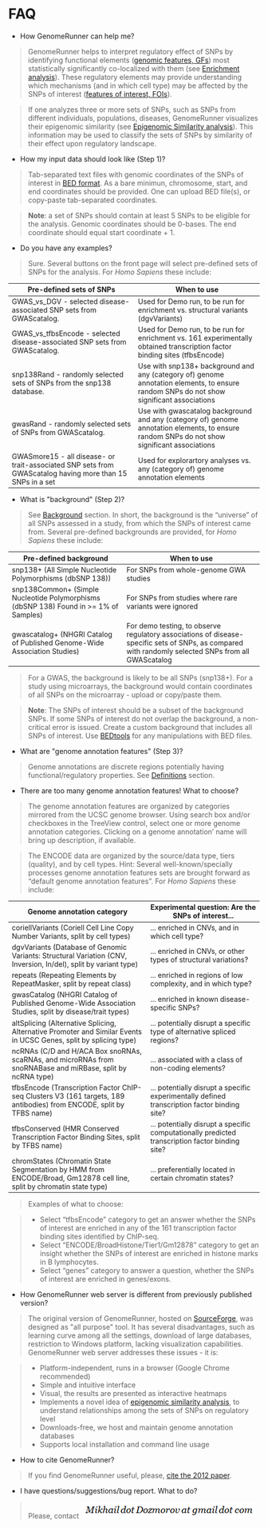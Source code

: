 


FAQ
========================================================

* How GenomeRunner can help me?

> GenomeRunner helps to interpret regulatory effect of SNPs by identifying functional elements ([genomic features, GFs](definitions.md)) most statistically significantly co-localized with them (see [Enrichment analysis](definitions.md)). These regulatory elements may provide understanding which mechanisms (and in which cell type) may be affected by the SNPs of interest ([features of interest, FOIs](definitions.md)).

> If one analyzes three or more sets of SNPs, such as SNPs from different individuals, populations, diseases, GenomeRunner visualizes their epigenomic similarity (see [Epigenomic Similarity analysis](definitions.md)). This information may be used to classify the sets of SNPs by similarity of their effect upon regulatory landscape.

* How my input data should look like (Step 1)?

> Tab-separated text files with genomic coordinates of the SNPs of interest in [BED format](http://genome.ucsc.edu/FAQ/FAQformat.html#format1). As a bare minimun, chromosome, start, and end coordinates should be provided. One can upload BED file(s), or copy-paste tab-separated coordinates.

> **Note**: a set of SNPs should contain at least 5 SNPs to be eligible for the analysis. Genomic coordinates should be 0-bases. The end coordinate should equal start coordinate + 1.

* Do you have any examples?

> Sure. Several buttons on the front page will select pre-defined sets of SNPs for the analysis.  For *Homo Sapiens* these include:

| Pre-defined sets of SNPs                                                                                  | When to use                                                                                                                                  |
|-----------------------------------------------------------------------------------------------------------|----------------------------------------------------------------------------------------------------------------------------------------------|
| GWAS_vs_DGV - selected disease-associated SNP sets from GWAScatalog.                                      | Used for Demo run, to be run for enrichment vs. structural variants (dgvVariants)                                                            |
| GWAS_vs_tfbsEncode - selected disease-associated SNP sets from GWAScatalog.                               | Used for Demo run, to be run for enrichment vs. 161 experimentally obtained transcription factor binding sites (tfbsEncode)                  |
| snp138Rand - randomly selected sets of SNPs from the snp138 database.                                     | Use with snp138+ background and any (category of) genome annotation elements, to ensure random SNPs do not show significant associations     |
| gwasRand - randomly selected sets of SNPs from  GWAScatalog.                                              | Use with gwascatalog background and any (category of) genome annotation elements, to ensure random SNPs do not show significant associations |
| GWASmore15 - all disease- or trait-associated SNP sets from GWAScatalog having more than 15 SNPs in a set | Used for explorartory analyses vs. any (category of) genome annotation elements                                                              |

* What is "background" (Step 2)?

> See [Background](../dbcreator/dbcreatorBackground.md) section. In short, the background is the “universe” of all SNPs assessed in a study, from which the SNPs of interest came from. Several pre-defined backgrounds are provided,  for _Homo Sapiens_ these include:

| Pre-defined background                                                                | When to use                                                                                                                                         |
|---------------------------------------------------------------------------------------|-----------------------------------------------------------------------------------------------------------------------------------------------------|
| snp138+ (All Simple Nucleotide Polymorphisms (dbSNP 138))                             | For SNPs from whole-genome GWA studies                                                                                                              |
| snp138Common+ (Simple Nucleotide Polymorphisms (dbSNP 138) Found in >= 1% of Samples) | For SNPs from studies where rare variants were ignored                                                                                              |
| gwascatalog+ (NHGRI Catalog of Published Genome-Wide Association Studies)             | For demo testing, to observe regulatory associations of disease-specific sets of SNPs, as compared with randomly selected SNPs from all GWAScatalog |

> For a GWAS, the background is likely to be all SNPs (snp138+). For a study using microarrays, the background would contain coordinates of all SNPs on the microarray - upload or copy/paste them.

> **Note**: The SNPs of interest should be a subset of the background SNPs. If some SNPs of interest do not overlap the background, a non-critical error is issued. Create a custom background that includes all SNPs of interest. Use [BEDtools](https://github.com/arq5x/bedtools2) for any manipulations with BED files.

* What are "genome annotation features" (Step 3)?

> Genome annotations are discrete regions potentially having functional/regulatory properties. See [Definitions](definitions.md) section.

* There are too many genome annotation features! What to choose?

> The genome annotation features are organized by categories mirrored from the UCSC genome browser. Using search box and/or checkboxes in the TreeView control, select one or more genome annotation categories. Clicking on a genome annotation’ name will bring up description, if available.
 
> The ENCODE data are organized by the source/data type, tiers (quality), and by cell types. Hint: Several well-known/specially processes genome annotation features sets are brought forward as “default genome annotation features”. For *Homo Sapiens* these include:

| Genome annotation category                                                                                            | Experimental question: Are the SNPs of interest...                                              |
|-----------------------------------------------------------------------------------------------------------------------|-------------------------------------------------------------------------------------------------|
| coriellVariants (Coriell Cell Line Copy Number Variants, split by cell types)                                         | ... enriched in CNVs, and in which cell type?                                                   |
| dgvVariants (Database of Genomic Variants: Structural Variation (CNV, Inversion, In/del), split by variant type)      | ... enriched in CNVs, or other types of structural variations?                                  |
| repeats (Repeating Elements by RepeatMasker, split by repeat class)                                                   | ... enriched in regions of low complexity, and in which type?                                   |
| gwasCatalog (NHGRI Catalog of Published Genome-Wide Association Studies, split by disease/trait types)                | ... enriched in known disease-specific SNPs?                                                    |
| altSplicing (Alternative Splicing, Alternative Promoter and Similar Events in UCSC Genes, split by splicing type)     | ... potentially disrupt a specific type of alternative spliced regions?                         |
| ncRNAs (C/D and H/ACA Box snoRNAs, scaRNAs, and microRNAs from snoRNABase and miRBase, split by ncRNA type)           | ... associated with a class of non-coding elements?                                             |
| tfbsEncode (Transcription Factor ChIP-seq Clusters V3 (161 targets, 189 antibodies) from ENCODE, split by TFBS name)  | ... potentially disrupt a specific experimentally defined transcription factor binding site?    |
| tfbsConserved (HMR Conserved Transcription Factor Binding Sites, split by TFBS name)                                  | ... potentially disrupt a specific computationally predicted transcription factor binding site? |
| chromStates (Chromatin State Segmentation by HMM from ENCODE/Broad, Gm12878 cell line, split by chromatin state type) | ... preferentially located in certain chromatin states?                                         |

> Examples of what to choose:

> - Select “tfbsEncode” category to get an answer whether the SNPs of interest are enriched in any of the 161 transcription factor binding sites identified by ChIP-seq.
> - Select “ENCODE/BroadHistone/Tier1/Gm12878” category to get an insight whether the SNPs of interest are enriched in histone marks in B lymphocytes.
> - Select “genes” category to answer a question, whether the SNPs of interest are enriched in genes/exons.

* How GenomeRunner web server is different from previously published version?

> The original version of GenomeRunner, hosted on [SourceForge](http://sourceforge.net/projects/genomerunner/), was designed as "all purpose" tool. It has several disadvantages, such as learning curve among all the settings, download of large databases, restriction to Windows platform, lacking visualization capabilities. GenomeRunner web server addresses these issues - it is:

> - Platform-independent, runs in a browser (Google Chrome recommended)
> - Simple and intuitive interface
> - Visual, the results are presented as interactive heatmaps
> - Implements a novel idea of [epigenomic similarity analysis](definitions.md), to understand relationships among the sets of SNPs on regulatory level
> - Downloads-free, we host and maintain genome annotation databases
> - Supports local installation and command line usage

* How to cite GenomeRunner?

> If you find GenomeRunner useful, please, [cite the 2012 paper](../references.md).

* I have questions/suggestions/bug report. What to do?

> Please, contact ![Mikhail Dozmorov at gmail](../figures/e-mail.png "Mikhail Dozmorov")
